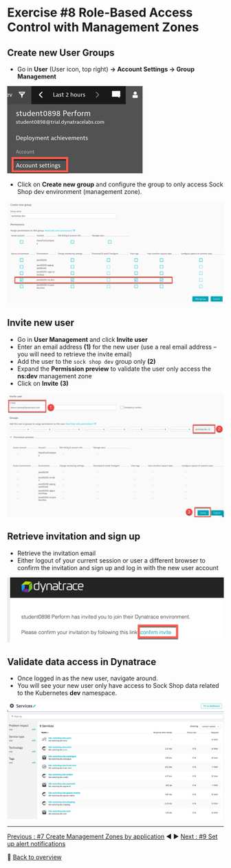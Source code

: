 # Exercise #8 Role-Based Access Control with Management Zones

## Create new User Groups

- Go in <b>User</b> (User icon, top right) <b>-> Account Settings -> Group Management</b>

![account_settings](assets/account_settings.png)

- Click on <b>Create new group</b> and configure the group to only access Sock Shop dev environment (management zone). 

![new_user_group](assets/new_user_group.png)

## Invite new user

- Go in <b>User Management</b> and click <b>Invite user</b>
- Enter an email address <b>(1)</b> for the new user (use a real email address – you will need to retrieve the invite email)
- Add the user to the `sock shop dev` group only <b>(2)</b>
- Expand the <b>Permission preview</b> to validate the user only access  the <b>ns:dev</b> management zone
- Click on <b>Invite</b> <b>(3)</b>

![invite_new_user](assets/invite_new_user.png)

## Retrieve invitation and sign up

- Retrieve the invitation email
- Either logout of your current session or user a different browser to confirm the invitation and sign up and log in with the new user account  

![invitation_email](assets/invitation_email.png)

## Validate data access in Dynatrace

- Once logged in as the new user, navigate around. 
- You will see your new user only have access to Sock Shop data related to the Kubernetes <b>dev</b> namespace.

![services_filtered_dev_namespace](assets/services_filtered_dev_namespace.png)

---

[Previous : #7 Create Management Zones by application](../07_Management_Zones_by_namespace) :arrow_backward: :arrow_forward: [Next : #9 Set up alert notifications](../09_Set_up_alert_notifications)

:arrow_up_small: [Back to overview](../)